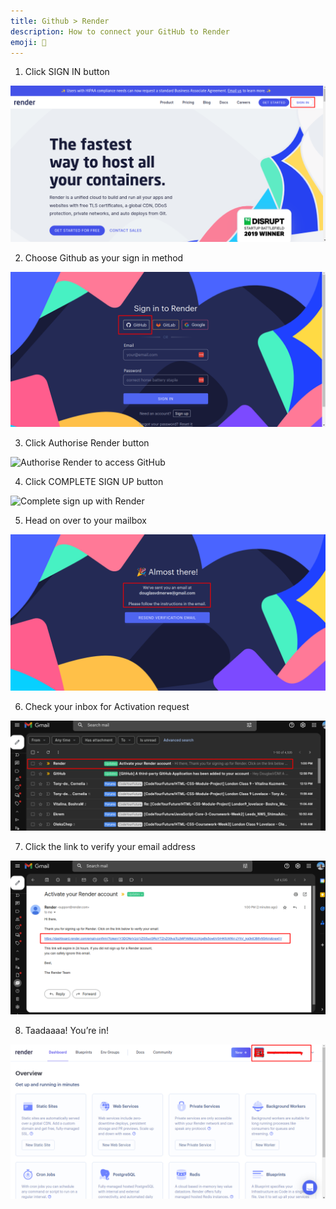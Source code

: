 ```yaml
---
title: Github > Render
description: How to connect your GitHub to Render
emoji: 🔌
---
```


1. Click SIGN IN button

![Render homepage](sign-in.png)

2. Choose Github as your sign in method

![Sign into Render using GitHub](sign-in-with-github.png)

3. Click Authorise Render button

![Authorise Render to access GitHub](authorise-render.png)

4. Click COMPLETE SIGN UP button

![Complete sign up with Render](complete-sign-up.png)

5. Head on over to your mailbox

![Verification email sent by Render](verification-email-sent.png)

6. Check your inbox for Activation request

![Verification email received in mailbox](verification-email-received.png)

7. Click the link to verify your email address

![Click the link in verification email](verification-email-link.png)

8. Taadaaaa! You’re in!

![Sign up complete, now on the Render dashboard](sign-up-complete.png)
